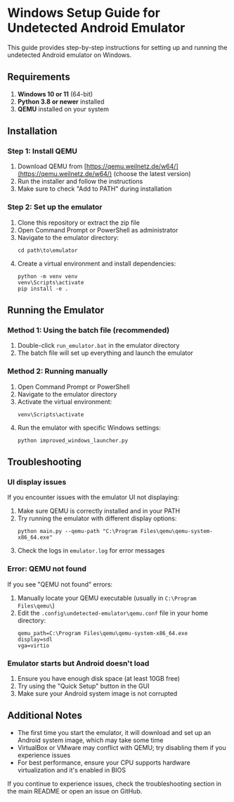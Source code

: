 # Windows Setup Guide for Undetected Android Emulator

This guide provides step-by-step instructions for setting up and running the undetected Android emulator on Windows.

## Requirements

1. **Windows 10 or 11** (64-bit)
2. **Python 3.8 or newer** installed
3. **QEMU** installed on your system

## Installation

### Step 1: Install QEMU

1. Download QEMU from [https://qemu.weilnetz.de/w64/](https://qemu.weilnetz.de/w64/) (choose the latest version)
2. Run the installer and follow the instructions
3. Make sure to check "Add to PATH" during installation

### Step 2: Set up the emulator

1. Clone this repository or extract the zip file
2. Open Command Prompt or PowerShell as administrator
3. Navigate to the emulator directory:
   ```
   cd path\to\emulator
   ```
4. Create a virtual environment and install dependencies:
   ```
   python -m venv venv
   venv\Scripts\activate
   pip install -e .
   ```

## Running the Emulator

### Method 1: Using the batch file (recommended)

1. Double-click `run_emulator.bat` in the emulator directory
2. The batch file will set up everything and launch the emulator

### Method 2: Running manually

1. Open Command Prompt or PowerShell
2. Navigate to the emulator directory
3. Activate the virtual environment:
   ```
   venv\Scripts\activate
   ```
4. Run the emulator with specific Windows settings:
   ```
   python improved_windows_launcher.py
   ```

## Troubleshooting

### UI display issues

If you encounter issues with the emulator UI not displaying:

1. Make sure QEMU is correctly installed and in your PATH
2. Try running the emulator with different display options:
   ```
   python main.py --qemu-path "C:\Program Files\qemu\qemu-system-x86_64.exe"
   ```
3. Check the logs in `emulator.log` for error messages

### Error: QEMU not found

If you see "QEMU not found" errors:

1. Manually locate your QEMU executable (usually in `C:\Program Files\qemu\`)
2. Edit the `.config\undetected-emulator\qemu.conf` file in your home directory:
   ```
   qemu_path=C:\Program Files\qemu\qemu-system-x86_64.exe
   display=sdl
   vga=virtio
   ```

### Emulator starts but Android doesn't load

1. Ensure you have enough disk space (at least 10GB free)
2. Try using the "Quick Setup" button in the GUI
3. Make sure your Android system image is not corrupted

## Additional Notes

- The first time you start the emulator, it will download and set up an Android system image, which may take some time
- VirtualBox or VMware may conflict with QEMU; try disabling them if you experience issues
- For best performance, ensure your CPU supports hardware virtualization and it's enabled in BIOS

If you continue to experience issues, check the troubleshooting section in the main README or open an issue on GitHub.
